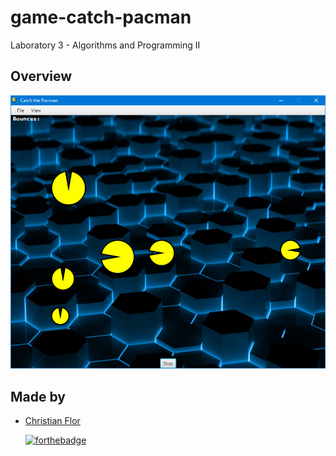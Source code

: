 # game-catch-pacman
Laboratory 3 - Algorithms and Programming II
## Overview
  ![Overview](overview/MainView1.PNG?raw=true) 
  
  ## Made by
+ [Christian Flor](https://github.com/ChristianFlor "Christian Flor")
  
  [![forthebadge](https://forthebadge.com/images/badges/made-with-java.svg)](https://forthebadge.com)
